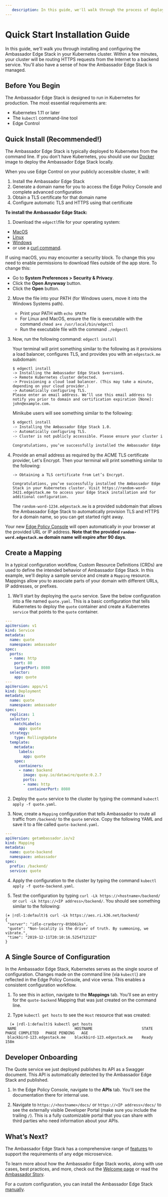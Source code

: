 ```yaml
---
   description: In this guide, we'll walk through the process of deploying Ambassador Edge Stack in Kubernetes for ingress routing.
---
```

# Quick Start Installation Guide

In this guide, we'll walk you through installing and configuring the Ambassador Edge Stack in your Kubernetes cluster. Within a few minutes, your cluster will be routing HTTPS requests from the Internet to a backend service. You'll also have a sense of how the Ambassador Edge Stack is managed.

## Before You Begin

The Ambassador Edge Stack is designed to run in Kubernetes for production. The most essential requirements are:

* Kubernetes 1.11 or later
* The `kubectl` command-line tool
* Edge Control

## Quick Install (Recommended!)

The Ambassador Edge Stack is typically deployed to Kubernetes from the command line. If you don't have Kubernetes, you should use our [Docker](../../about/quickstart) image to deploy the Ambassador Edge Stack locally.

When you use Edge Control on your publicly
accessible cluster, it will:

1. Install the Ambassador Edge Stack
2. Generate a domain name for you to access the Edge Policy Console and complete
   advanced configuration
3. Obtain a TLS certificate for that domain name
4. Configure automatic TLS and HTTPS using that certificate

**To install the Ambassador Edge Stack:**

1. Download the `edgectl`file for your operating system:

* [MacOS](https://metriton.datawire.io/downloads/darwin/edgectl)
* [Linux](https://metriton.datawire.io/downloads/linux/edgectl)
* [Windows](https://metriton.datawire.io/downloads/windows/edgectl.exe)
* or use a [curl command](/reference/edgectl-download).

If using macOS, you may encounter a security block. To change this you need to enable permissions to download files
outside of the app store. To change this:

  * Go to **System Preferences > Security & Privacy**.
  * Click the **Open Anywway** button.
  * Click the **Open** button.

2. Move the file into your PATH (for Windows users, move it into the Windows
   Systems path).
   * Print your PATH with `echo $PATH`
   * For Linux and MacOS, ensure the file is executable with the command `chmod a+x /usr/local/bin/edgectl`
   * Run the executable file with the command `./edgectl`
3. Now, run the following command: `edgectl install`

    Your terminal will print something similar to the following as it provisions
    a load balancer, configures TLS, and provides you with an `edgestack.me` subdomain:

    ```shell
    $ edgectl install
    -> Installing the Ambassador Edge Stack $version$.
    -> Remote Kubernetes cluster detected.
    -> Provisioning a cloud load balancer. (This may take a minute, depending on your cloud provider.)
    -> Automatically configuring TLS.
    Please enter an email address. We’ll use this email address to notify you prior to domain and certification expiration [None]: john@example.com.
    ```

    Minikube users will see something similar to the following:

    ```bash
    $ edgectl install
    -> Installing the Ambassador Edge Stack 1.0.
    -> Automatically configuring TLS.
    -> Cluster is not publicly accessible. Please ensure your cluster is publicly accessible if you would like to use automatic TLS.

    Congratulations, you’ve successfully installed the Ambassador Edge Stack in your Kubernetes cluster. Visit http://192.168.64.2:31334 to access your Edge Stack installation and for additional configuration.
    ```

4. Provide an email address as required by the ACME TLS certificate provider, Let's Encrypt. Then your terminal will print something similar to the following:

    ```shell
    -> Obtaining a TLS certificate from Let’s Encrypt.

    Congratulations, you’ve successfully installed the Ambassador Edge Stack in your Kubernetes cluster. Visit https://random-word-3421.edgestack.me to access your Edge Stack installation and for additional configuration.
    ```

    The `random-word-1234.edgestack.me` is a provided subdomain that allows the
    Ambassador Edge Stack to automatically provision TLS and HTTPS for a domain
    name, so you can get started right away.

Your new [Edge Policy Console](/about/edge-policy-console) will open
automatically in your browser at the provided URL or IP address. **Note that the provided `random-word.edgestack.me` domain name will expire after 90 days**.

## Create a Mapping

In a typical configuration workflow, Custom Resource Definitions (CRDs) are used to define the intended behavior of Ambassador Edge Stack. In this example, we'll deploy a sample service and create a `Mapping` resource. Mappings allow you to associate parts of your domain with different URLs, IP addresses, or prefixes.

1. We'll start by deploying the `quote` service. Save the below configuration into a file named `quote.yaml`. This is a basic configuration that tells Kubernetes to deploy the `quote` container and create a Kubernetes `service` that points to the `quote` container.

  ```yaml
  ---
  apiVersion: v1
  kind: Service
  metadata:
    name: quote
    namespace: ambassador
  spec:
    ports:
    - name: http
      port: 80
      targetPort: 8080
    selector:
      app: quote
  ---
  apiVersion: apps/v1
  kind: Deployment
  metadata:
    name: quote
    namespace: ambassador
  spec:
    replicas: 1
    selector:
      matchLabels:
        app: quote
    strategy:
      type: RollingUpdate
    template:
      metadata:
        labels:
          app: quote
      spec:
        containers:
        - name: backend
          image: quay.io/datawire/quote:0.2.7
          ports:
          - name: http
            containerPort: 8080
  ```

2. Deploy the `quote` service to the cluster by typing the command `kubectl apply -f quote.yaml`.

3. Now, create a `Mapping` configuration that tells Ambassador to route all traffic from `/backend/` to the `quote` service. Copy the following YAML and save it to a file called `quote-backend.yaml`.

  ```yaml
  ---
  apiVersion: getambassador.io/v2
  kind: Mapping
  metadata:
    name: quote-backend
    namespace: ambassador
  spec:
    prefix: /backend/
    service: quote
  ```

4. Apply the configuration to the cluster by typing the command `kubectl apply -f quote-backend.yaml`.

5. Test the configuration by typing `curl -Lk https://<hostname>/backend/` or `curl -Lk https://<IP address>/backend/`. You should see something similar to the following:

  ```
  (⎈ |rdl-1:default)$ curl -Lk https://aes.ri.k36.net/backend/
  {
   "server": "idle-cranberry-8tbb6iks",
   "quote": "Non-locality is the driver of truth. By summoning, we vibrate.",
   "time": "2019-12-11T20:10:16.525471212Z"
  }
  ```

## A Single Source of Configuration

In the Ambassador Edge Stack, Kubernetes serves as the single source of configuration. Changes made on the command line (via `kubectl`) are reflected in the Edge Policy Console, and vice versa. This enables a consistent configuration workflow.

1. To see this in action, navigate to the **Mappings** tab. You'll see an entry for the `quote-backend` Mapping that was just created on the command line.

2. Type `kubectl get hosts` to see the `Host` resource that was created:

```  
  (⎈ |rdl-1:default)$ kubectl get hosts
 NAME                          HOSTNAME                      STATE   PHASE COMPLETED   PHASE PENDING   AGE
 blackbird-123.edgestack.me    blackbird-123.edgestack.me    Ready                                     158m
 ```

## Developer Onboarding

The Quote service we just deployed publishes its API as a Swagger document. This API is automatically detected by the Ambassador Edge Stack and published.

1. In the Edge Policy Console, navigate to the **APIs** tab. You'll see the documentation there for internal use.

2. Navigate to `https://<hostname>/docs/` or `https://<IP address>/docs/` to see the externally visible Developer Portal (make sure you include the trailing `/`). This is a fully customizable portal that you can share with third parties who need information about your APIs.

## What’s Next?

The Ambassador Edge Stack has a comprehensive range of [features](/features/) to support the requirements of any edge microservice.

To learn more about how the Ambassador Edge Stack works, along with use cases,
best practices, and more, check out the [Welcome page](/docs/) or read the
[Ambassador Story](/about/why-ambassador).

For a custom configuration, you can install the Ambassador Edge Stack [manually](/user-guide/manual-install).